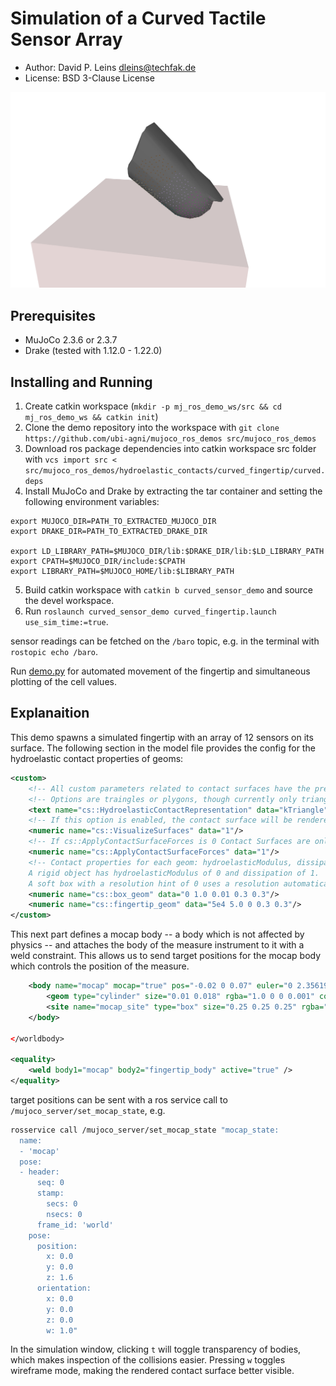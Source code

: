# Simulation of a Curved Tactile Sensor Array

* Author: David P. Leins <dleins@techfak.de>
* License: BSD 3-Clause License

![image](setup.png)

## Prerequisites

- MuJoCo 2.3.6 or 2.3.7
- Drake (tested with 1.12.0 - 1.22.0)

## Installing and Running

1. Create catkin workspace (`mkdir -p mj_ros_demo_ws/src && cd mj_ros_demo_ws && catkin init`)
2. Clone the demo repository into the workspace with `git clone https://github.com/ubi-agni/mujoco_ros_demos src/mujoco_ros_demos`
3. Download ros package dependencies into catkin workspace src folder with `vcs import src < src/mujoco_ros_demos/hydroelastic_contacts/curved_fingertip/curved.deps`
4. Install MuJoCo and Drake by extracting the tar container and setting the following environment variables:
```
export MUJOCO_DIR=PATH_TO_EXTRACTED_MUJOCO_DIR
export DRAKE_DIR=PATH_TO_EXTRACTED_DRAKE_DIR

export LD_LIBRARY_PATH=$MUJOCO_DIR/lib:$DRAKE_DIR/lib:$LD_LIBRARY_PATH
export CPATH=$MUJOCO_DIR/include:$CPATH
export LIBRARY_PATH=$MUJOCO_HOME/lib:$LIBRARY_PATH

```
5. Build catkin workspace with `catkin b curved_sensor_demo` and source the devel workspace.
6. Run `roslaunch curved_sensor_demo curved_fingertip.launch use_sim_time:=true`.

sensor readings can be fetched on the `/baro` topic, e.g. in the terminal with `rostopic echo /baro`.

Run [demo.py](./scripts/demo.py) for automated movement of the fingertip and simultaneous plotting of the cell values. 

## Explanaition

This demo spawns a simulated fingertip with an array of 12 sensors on its surface.
The following section in the model file provides the config for the hydroelastic contact properties of geoms:
```xml
<custom>
    <!-- All custom parameters related to contact surfaces have the prefix cs:: -->
    <!-- Options are traingles or plygons, though currently only triangles are supported -->
    <text name="cs::HydroelasticContactRepresentation" data="kTriangle"/>
    <!-- If this option is enabled, the contact surface will be rendered in sim -->
    <numeric name="cs::VisualizeSurfaces" data="1"/>
    <!-- If cs::ApplyContactSurfaceForces is 0 Contact Surfaces are only computed for tactile sensors and standard mujoco contacts are used to compute physics -->
    <numeric name="cs::ApplyContactSurfaceForces" data="1"/>
    <!-- Contact properties for each geom: hydroelasticModulus, dissipation, resolutionHint.
    A rigid object has hydroelasticModulus of 0 and dissipation of 1. 
    A soft box with a resolution hint of 0 uses a resolution automatically computed by drake. -->
    <numeric name="cs::box_geom" data="0 1.0 0.01 0.3 0.3"/>
    <numeric name="cs::fingertip_geom" data="5e4 5.0 0 0.3 0.3"/>
</custom>

```


This next part defines a mocap body -- a body which is not affected by physics -- and attaches the body of the measure instrument to it with a weld constraint. This allows us to send target positions for the mocap body which controls the position of the measure.  
```xml
    <body name="mocap" mocap="true" pos="-0.02 0 0.07" euler="0 2.356194490192345 1.5707963267948966">
        <geom type="cylinder" size="0.01 0.018" rgba="1.0 0 0 0.001" contype="0" conaffinity="0" pos="-0.00003468 0.00118940 0.01668578" />
        <site name="mocap_site" type="box" size="0.25 0.25 0.25" rgba="1.0 0 0 0" group="0" /> 
    </body>

</worldbody>

<equality>
    <weld body1="mocap" body2="fingertip_body" active="true" />
</equality>

```

target positions can be sent with a ros service call to `/mujoco_server/set_mocap_state`, e.g. 
```bash
rosservice call /mujoco_server/set_mocap_state "mocap_state:
  name:
  - 'mocap'
  pose:
  - header:
      seq: 0
      stamp:
        secs: 0
        nsecs: 0
      frame_id: 'world'
    pose:
      position:
        x: 0.0
        y: 0.0
        z: 1.6
      orientation:
        x: 0.0
        y: 0.0
        z: 0.0
        w: 1.0"
```

In the simulation window, clicking `t` will toggle transparency of bodies, which makes inspection of the collisions easier. Pressing `w` toggles wireframe mode, making the rendered contact surface better visible.